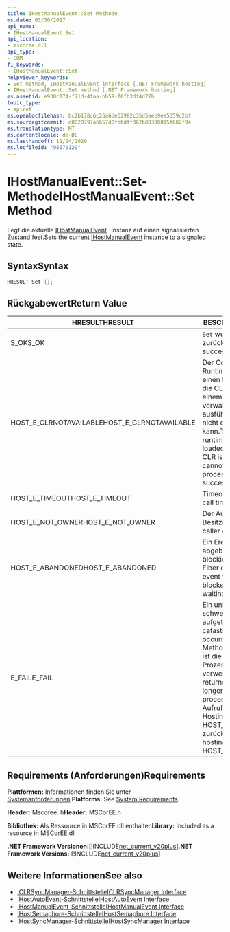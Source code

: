 ```yaml
---
title: IHostManualEvent::Set-Methode
ms.date: 03/30/2017
api_name:
- IHostManualEvent.Set
api_location:
- mscoree.dll
api_type:
- COM
f1_keywords:
- IHostManualEvent::Set
helpviewer_keywords:
- Set method, IHostManualEvent interface [.NET Framework hosting]
- IHostManualEvent::Set method [.NET Framework hosting]
ms.assetid: e930c174-f71d-4faa-bb59-f0fb3df4d77b
topic_type:
- apiref
ms.openlocfilehash: bc2b178c6c26a6de62982c35d5aeb9ea5359c2bf
ms.sourcegitcommit: d8020797a6657d0fbbdff362b80300815f682f94
ms.translationtype: MT
ms.contentlocale: de-DE
ms.lasthandoff: 11/24/2020
ms.locfileid: "95679129"
---
```

# <a name="ihostmanualeventset-method"></a><span data-ttu-id="dc5ec-102">IHostManualEvent::Set-Methode</span><span class="sxs-lookup"><span data-stu-id="dc5ec-102">IHostManualEvent::Set Method</span></span>

<span data-ttu-id="dc5ec-103">Legt die aktuelle [IHostManualEvent](ihostmanualevent-interface.md) -Instanz auf einen signalisierten Zustand fest.</span><span class="sxs-lookup"><span data-stu-id="dc5ec-103">Sets the current [IHostManualEvent](ihostmanualevent-interface.md) instance to a signaled state.</span></span>  
  
## <a name="syntax"></a><span data-ttu-id="dc5ec-104">Syntax</span><span class="sxs-lookup"><span data-stu-id="dc5ec-104">Syntax</span></span>  
  
```cpp  
HRESULT Set ();  
```  
  
## <a name="return-value"></a><span data-ttu-id="dc5ec-105">Rückgabewert</span><span class="sxs-lookup"><span data-stu-id="dc5ec-105">Return Value</span></span>  
  
|<span data-ttu-id="dc5ec-106">HRESULT</span><span class="sxs-lookup"><span data-stu-id="dc5ec-106">HRESULT</span></span>|<span data-ttu-id="dc5ec-107">BESCHREIBUNG</span><span class="sxs-lookup"><span data-stu-id="dc5ec-107">Description</span></span>|  
|-------------|-----------------|  
|<span data-ttu-id="dc5ec-108">S_OK</span><span class="sxs-lookup"><span data-stu-id="dc5ec-108">S_OK</span></span>|<span data-ttu-id="dc5ec-109">`Set` wurde erfolgreich zurückgegeben.</span><span class="sxs-lookup"><span data-stu-id="dc5ec-109">`Set` returned successfully.</span></span>|  
|<span data-ttu-id="dc5ec-110">HOST_E_CLRNOTAVAILABLE</span><span class="sxs-lookup"><span data-stu-id="dc5ec-110">HOST_E_CLRNOTAVAILABLE</span></span>|<span data-ttu-id="dc5ec-111">Der Common Language Runtime (CLR) wurde nicht in einen Prozess geladen, oder die CLR befindet sich in einem Zustand, in dem Sie verwalteten Code nicht ausführen oder den-Befehl nicht erfolgreich verarbeiten kann.</span><span class="sxs-lookup"><span data-stu-id="dc5ec-111">The common language runtime (CLR) has not been loaded into a process, or the CLR is in a state in which it cannot run managed code or process the call successfully.</span></span>|  
|<span data-ttu-id="dc5ec-112">HOST_E_TIMEOUT</span><span class="sxs-lookup"><span data-stu-id="dc5ec-112">HOST_E_TIMEOUT</span></span>|<span data-ttu-id="dc5ec-113">Timeout des Aufrufes.</span><span class="sxs-lookup"><span data-stu-id="dc5ec-113">The call timed out.</span></span>|  
|<span data-ttu-id="dc5ec-114">HOST_E_NOT_OWNER</span><span class="sxs-lookup"><span data-stu-id="dc5ec-114">HOST_E_NOT_OWNER</span></span>|<span data-ttu-id="dc5ec-115">Der Aufrufer ist nicht Besitzer der Sperre.</span><span class="sxs-lookup"><span data-stu-id="dc5ec-115">The caller does not own the lock.</span></span>|  
|<span data-ttu-id="dc5ec-116">HOST_E_ABANDONED</span><span class="sxs-lookup"><span data-stu-id="dc5ec-116">HOST_E_ABANDONED</span></span>|<span data-ttu-id="dc5ec-117">Ein Ereignis wurde abgebrochen, während ein blockierter Thread oder eine Fiber darauf wartete.</span><span class="sxs-lookup"><span data-stu-id="dc5ec-117">An event was canceled while a blocked thread or fiber was waiting on it.</span></span>|  
|<span data-ttu-id="dc5ec-118">E_FAIL</span><span class="sxs-lookup"><span data-stu-id="dc5ec-118">E_FAIL</span></span>|<span data-ttu-id="dc5ec-119">Ein unbekannter schwerwiegender Fehler ist aufgetreten.</span><span class="sxs-lookup"><span data-stu-id="dc5ec-119">An unknown catastrophic failure occurred.</span></span> <span data-ttu-id="dc5ec-120">Wenn eine Methode E_FAIL zurückgibt, ist die CLR innerhalb des Prozesses nicht mehr verwendbar.</span><span class="sxs-lookup"><span data-stu-id="dc5ec-120">When a method returns E_FAIL, the CLR is no longer usable within the process.</span></span> <span data-ttu-id="dc5ec-121">Nachfolgende Aufrufe von Hostingmethoden geben HOST_E_CLRNOTAVAILABLE zurück.</span><span class="sxs-lookup"><span data-stu-id="dc5ec-121">Subsequent calls to hosting methods return HOST_E_CLRNOTAVAILABLE.</span></span>|  
  
## <a name="requirements"></a><span data-ttu-id="dc5ec-122">Requirements (Anforderungen)</span><span class="sxs-lookup"><span data-stu-id="dc5ec-122">Requirements</span></span>  

 <span data-ttu-id="dc5ec-123">**Plattformen:** Informationen finden Sie unter [Systemanforderungen](../../get-started/system-requirements.md).</span><span class="sxs-lookup"><span data-stu-id="dc5ec-123">**Platforms:** See [System Requirements](../../get-started/system-requirements.md).</span></span>  
  
 <span data-ttu-id="dc5ec-124">**Header:** Mscoree. h</span><span class="sxs-lookup"><span data-stu-id="dc5ec-124">**Header:** MSCorEE.h</span></span>  
  
 <span data-ttu-id="dc5ec-125">**Bibliothek:** Als Ressource in MSCorEE.dll enthalten</span><span class="sxs-lookup"><span data-stu-id="dc5ec-125">**Library:** Included as a resource in MSCorEE.dll</span></span>  
  
 <span data-ttu-id="dc5ec-126">**.NET Framework Versionen:**[!INCLUDE[net_current_v20plus](../../../../includes/net-current-v20plus-md.md)]</span><span class="sxs-lookup"><span data-stu-id="dc5ec-126">**.NET Framework Versions:** [!INCLUDE[net_current_v20plus](../../../../includes/net-current-v20plus-md.md)]</span></span>  
  
## <a name="see-also"></a><span data-ttu-id="dc5ec-127">Weitere Informationen</span><span class="sxs-lookup"><span data-stu-id="dc5ec-127">See also</span></span>

- [<span data-ttu-id="dc5ec-128">ICLRSyncManager-Schnittstelle</span><span class="sxs-lookup"><span data-stu-id="dc5ec-128">ICLRSyncManager Interface</span></span>](iclrsyncmanager-interface.md)
- [<span data-ttu-id="dc5ec-129">IHostAutoEvent-Schnittstelle</span><span class="sxs-lookup"><span data-stu-id="dc5ec-129">IHostAutoEvent Interface</span></span>](ihostautoevent-interface.md)
- [<span data-ttu-id="dc5ec-130">IHostManualEvent-Schnittstelle</span><span class="sxs-lookup"><span data-stu-id="dc5ec-130">IHostManualEvent Interface</span></span>](ihostmanualevent-interface.md)
- [<span data-ttu-id="dc5ec-131">IHostSemaphore-Schnittstelle</span><span class="sxs-lookup"><span data-stu-id="dc5ec-131">IHostSemaphore Interface</span></span>](ihostsemaphore-interface.md)
- [<span data-ttu-id="dc5ec-132">IHostSyncManager-Schnittstelle</span><span class="sxs-lookup"><span data-stu-id="dc5ec-132">IHostSyncManager Interface</span></span>](ihostsyncmanager-interface.md)
